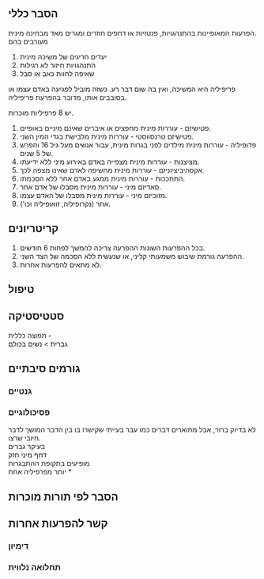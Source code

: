 ## הסבר כללי 
הפרעות המאופיינות בהתנהגויות, פנטזיות או דחפים חוזרים ומגרים מאד מבחינה מינית.  
מעורבים בהם 
1. יעדים חריגים של משיכה מינית
2. התנהגויות חיזור לא רגילות
3. שאיפה לחוות כאב או סבל

פריפיליה היא המשיכה, ואין בה שום דבר רע. כשזה מוביל לפגיעה באדם עצמו או בסובבים אותו, מדובר בהפרעת פריפיליה.

יש 8 פרפיליות מוכרות.
1. פטישיזם - עוררות מינית מחפצים או איברים שאינם מיניים באופיים.
2. פטישיזם טרנסווסטי - עוררות מינית מלבישת בגדי המין השני.
3. פדופיליה - עוררות מינית מילדים לפני בגרות מינית, עבור אנשים מעל גיל 16 והפרש של 5 שנים.
4. מציצנות - עוררות מינית מצפייה באדם באירוע מיני ללא ידיעתו.
5. אקסהיביציוניזם - עוררות מינית מחשיפה לאדם שאינו מצפה לכך.
6. התחככות - עוררות מינית ממגע באדם אחר ללא הסכמתו.
7. סאדיזם מיני - עוררות מינית מסבלו של אדם אחר.
8. מזוכיזם מיני - עוררות מינית מסבלו של האדם עצמו.
9. אחר (נקרופיליה, זואופיליה וכו').

## קריטריונים
1.  בכל ההפרעות השונות ההפרעה צריכה להמשך לפחות 6 חודשים.
2. ההפרעה גורמת שיבוש משמעותי קליני, או שנעשית ללא הסכמה של הצד השני.
3. לא מתאים להפרעות אחרות.
## טיפול


## סטטיסטיקה
תפוצה כללית -    
גברית > נשים בכולם
## גורמים סיבתיים
### גנטיים
### פסיכולוגיים  
לא בדיוק ברור, אבל מתוארים דברים כמו עבר בעייתי שקישרו בו בין הדבר המושך לדבר חיובי שרצו.  
בעיקר גברים  
דחף מיני חזק  
מופיעים בתקופת ההתבגרות  
יותר מפרפיליה אחת
* 
## הסבר לפי תורות מוכרות


## קשר להפרעות אחרות

### דימיון
### תחלואה נלווית


